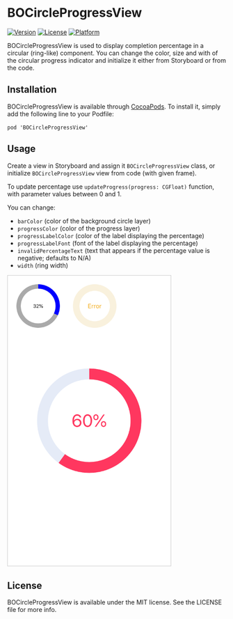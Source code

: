 # BOCircleProgressView

[![Version](https://img.shields.io/cocoapods/v/BOCircleProgressView.svg?style=flat)](https://cocoapods.org/pods/BOCircleProgressView)
[![License](https://img.shields.io/cocoapods/l/BOCircleProgressView.svg?style=flat)](https://cocoapods.org/pods/BOCircleProgressView)
[![Platform](https://img.shields.io/cocoapods/p/BOCircleProgressView.svg?style=flat)](https://cocoapods.org/pods/BOCircleProgressView)

BOCircleProgressView is used to display completion percentage in a circular (ring-like) component. You can change the color, size and with of the circular progress indicator and initialize it either from Storyboard or from the code.


## Installation

BOCircleProgressView is available through [CocoaPods](https://cocoapods.org). To install
it, simply add the following line to your Podfile:

```
pod 'BOCircleProgressView'
```

## Usage

Create a view in Storyboard and assign it `BOCircleProgressView` class, or initialize `BOCircleProgressView` view from code (with given frame).

To update percentage use `updateProgress(progress: CGFloat)` function, with parameter values between 0 and 1.

You can change:
- `barColor` (color of the background circle layer)
- `progressColor` (color of the progress layer) 
- `progressLabelColor` (color of the label displaying the percentage)
- `progressLabelFont` (font of the label displaying the percentage) 
- `invalidPercentageText` (text that appears if the percentage value is negative; defaults to N/A) 
- `width` (ring width)

<img src="https://raw.githubusercontent.com/jelenakrmar/circle-progress-view/master/Screenshot.png" width="375px" height="667px" style="border: 1px solid #ccc" />

## License

BOCircleProgressView is available under the MIT license. See the LICENSE file for more info.
